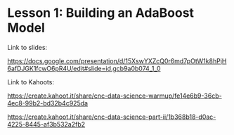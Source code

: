 # Lesson 1: Building an AdaBoost Model

Link to slides:

https://docs.google.com/presentation/d/15XswYXZcQ0r6md7pOtW1k8hPjH6afDJGK1fcwO6pR4U/edit#slide=id.gcb9a0b074_1_0

Link to Kahoots:

https://create.kahoot.it/share/cnc-data-science-warmup/fe14e6b9-36cb-4ec8-99b2-bd32b4c925da

https://create.kahoot.it/share/cnc-data-science-part-ii/1b368b18-d0ac-4225-8445-af3b532a2fb2
